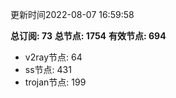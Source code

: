更新时间2022-08-07 16:59:58

**总订阅: 73**
**总节点: 1754**
**有效节点: 694**
- v2ray节点: 64
- ss节点: 431
- trojan节点: 199
